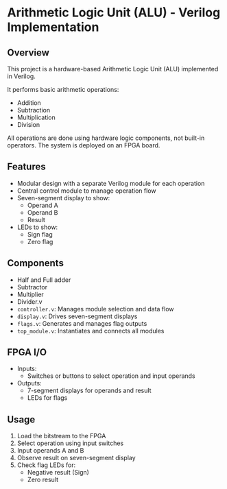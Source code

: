 # Arithmetic Logic Unit (ALU) - Verilog Implementation

## Overview

This project is a hardware-based Arithmetic Logic Unit (ALU) implemented in Verilog.

It performs basic arithmetic operations:
- Addition
- Subtraction
- Multiplication
- Division

All operations are done using hardware logic components, not built-in operators. The system is deployed on an FPGA board.

## Features

- Modular design with a separate Verilog module for each operation
- Central control module to manage operation flow
- Seven-segment display to show:
  - Operand A
  - Operand B
  - Result
- LEDs to show:
  - Sign flag
  - Zero flag
## Components

- Half and Full adder
- Subtractor
- Multiplier
- Divider.v
- `controller.v`: Manages module selection and data flow
- `display.v`: Drives seven-segment displays
- `flags.v`: Generates and manages flag outputs
- `top_module.v`: Instantiates and connects all modules

## FPGA I/O

- Inputs:
  - Switches or buttons to select operation and input operands
- Outputs:
  - 7-segment displays for operands and result
  - LEDs for flags

## Usage

1. Load the bitstream to the FPGA
2. Select operation using input switches
3. Input operands A and B
4. Observe result on seven-segment display
5. Check flag LEDs for:
   - Negative result (Sign)
   - Zero result



